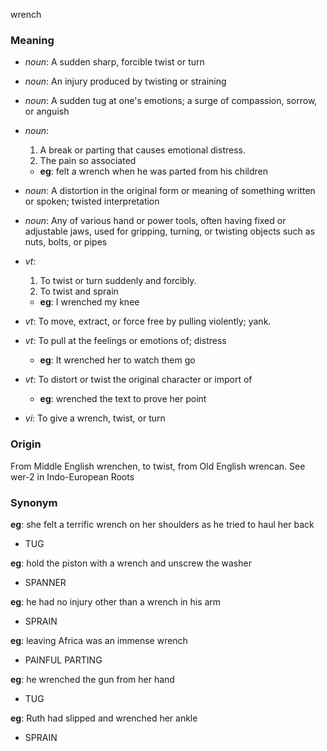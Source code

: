 wrench
### Meaning
+ _noun_: A sudden sharp, forcible twist or turn
+ _noun_: An injury produced by twisting or straining
+ _noun_: A sudden tug at one's emotions; a surge of compassion, sorrow, or anguish
+ _noun_:
   1. A break or parting that causes emotional distress.
   2. The pain so associated
    + __eg__: felt a wrench when he was parted from his children
+ _noun_: A distortion in the original form or meaning of something written or spoken; twisted interpretation
+ _noun_: Any of various hand or power tools, often having fixed or adjustable jaws, used for gripping, turning, or twisting objects such as nuts, bolts, or pipes

+ _vt_:
   1. To twist or turn suddenly and forcibly.
   2. To twist and sprain
    + __eg__: I wrenched my knee
+ _vt_: To move, extract, or force free by pulling violently; yank.
+ _vt_: To pull at the feelings or emotions of; distress
    + __eg__: It wrenched her to watch them go
+ _vt_: To distort or twist the original character or import of
    + __eg__: wrenched the text to prove her point
+ _vi_: To give a wrench, twist, or turn

### Origin

From Middle English wrenchen, to twist, from Old English wrencan. See wer-2 in Indo-European Roots

### Synonym

__eg__: she felt a terrific wrench on her shoulders as he tried to haul her back

+ TUG

__eg__: hold the piston with a wrench and unscrew the washer

+ SPANNER

__eg__: he had no injury other than a wrench in his arm

+ SPRAIN

__eg__: leaving Africa was an immense wrench

+ PAINFUL PARTING

__eg__: he wrenched the gun from her hand

+ TUG

__eg__: Ruth had slipped and wrenched her ankle

+ SPRAIN


